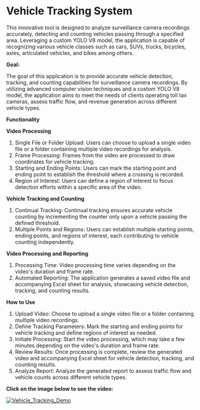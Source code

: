 # Vehicle Tracking System

This innovative tool is designed to analyze surveillance camera recordings accurately, detecting and counting vehicles passing through a specified area. Leveraging a custom YOLO V8 model, the application is capable of recognizing various vehicle classes such as cars, SUVs, trucks, bicycles, axles, articulated vehicles, and bikes among others.

**Goal:**

The goal of this application is to provide accurate vehicle detection, tracking, and counting capabilities for surveillance camera recordings. By utilizing advanced computer vision techniques and a custom YOLO V8 model, the application aims to meet the needs of clients operating toll tax cameras, assess traffic flow, and revenue generation across different vehicle types.

**Functionality**

**Video Processing**

  1. Single File or Folder Upload: Users can choose to upload a single video file or a folder containing multiple video recordings for analysis.
  2. Frame Processing: Frames from the video are processed to draw coordinates for vehicle tracking.
  3. Starting and Ending Points: Users can mark the starting point and ending point to establish the threshold where a crossing is recorded.
  4. Region of Interest: Users can define a region of interest to focus detection efforts within a specific area of the video.

**Vehicle Tracking and Counting**

  1. Continual Tracking: Continual tracking ensures accurate vehicle counting by incrementing the counter only upon a vehicle passing the defined threshold.
  2. Multiple Points and Regions: Users can establish multiple starting points, ending points, and regions of interest, each contributing to vehicle counting independently.

**Video Processing and Reporting**
  1. Processing Time: Video processing time varies depending on the video's duration and frame rate.
  2. Automated Reporting: The application generates a saved video file and accompanying Excel sheet for analysis, showcasing vehicle detection, tracking, and counting results.

**How to Use**
  1. Upload Video: Choose to upload a single video file or a folder containing multiple video recordings.
  2. Define Tracking Parameters: Mark the starting and ending points for vehicle tracking and define regions of interest as needed.
  3. Initiate Processing: Start the video processing, which may take a few minutes depending on the video's duration and frame rate.
  4. Review Results: Once processing is complete, review the generated video and accompanying Excel sheet for vehicle detection, tracking, and counting results.
  5. Analyze Report: Analyze the generated report to assess traffic flow and vehicle counts across different vehicle types.

**Click on the image below to see the video:**

[![Vehicle_Tracking_Demo](http://img.youtube.com/vi/Ubv8ce_3ahk/0.jpg)](http://www.youtube.com/watch?v=Ubv8ce_3ahk "Vehicle_Tracking _Demo")
